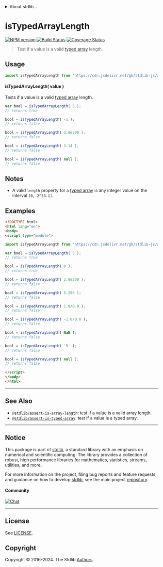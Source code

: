 <!--

@license Apache-2.0

Copyright (c) 2018 The Stdlib Authors.

Licensed under the Apache License, Version 2.0 (the "License");
you may not use this file except in compliance with the License.
You may obtain a copy of the License at

   http://www.apache.org/licenses/LICENSE-2.0

Unless required by applicable law or agreed to in writing, software
distributed under the License is distributed on an "AS IS" BASIS,
WITHOUT WARRANTIES OR CONDITIONS OF ANY KIND, either express or implied.
See the License for the specific language governing permissions and
limitations under the License.

-->


<details>
  <summary>
    About stdlib...
  </summary>
  <p>We believe in a future in which the web is a preferred environment for numerical computation. To help realize this future, we've built stdlib. stdlib is a standard library, with an emphasis on numerical and scientific computation, written in JavaScript (and C) for execution in browsers and in Node.js.</p>
  <p>The library is fully decomposable, being architected in such a way that you can swap out and mix and match APIs and functionality to cater to your exact preferences and use cases.</p>
  <p>When you use stdlib, you can be absolutely certain that you are using the most thorough, rigorous, well-written, studied, documented, tested, measured, and high-quality code out there.</p>
  <p>To join us in bringing numerical computing to the web, get started by checking us out on <a href="https://github.com/stdlib-js/stdlib">GitHub</a>, and please consider <a href="https://opencollective.com/stdlib">financially supporting stdlib</a>. We greatly appreciate your continued support!</p>
</details>

# isTypedArrayLength

[![NPM version][npm-image]][npm-url] [![Build Status][test-image]][test-url] [![Coverage Status][coverage-image]][coverage-url] <!-- [![dependencies][dependencies-image]][dependencies-url] -->

> Test if a value is a valid [typed array][mdn-typed-array] length.



<section class="usage">

## Usage

```javascript
import isTypedArrayLength from 'https://cdn.jsdelivr.net/gh/stdlib-js/assert-is-typed-array-length@esm/index.mjs';
```

#### isTypedArrayLength( value )

Tests if a value is a valid [typed array][mdn-typed-array] length.

```javascript
var bool = isTypedArrayLength( 5 );
// returns true

bool = isTypedArrayLength( -1 );
// returns false

bool = isTypedArrayLength( 2.0e200 );
// returns false

bool = isTypedArrayLength( 3.14 );
// returns false

bool = isTypedArrayLength( null );
// returns false
```

</section>

<!-- /.usage -->

<section class="notes">

## Notes

-   A valid `length` property for a [typed array][mdn-typed-array] is any integer value on the interval `[0, 2^53-1]`.

</section>

<!-- /.notes -->

<section class="examples">

## Examples

<!-- eslint no-undef: "error" -->

```html
<!DOCTYPE html>
<html lang="en">
<body>
<script type="module">

import isTypedArrayLength from 'https://cdn.jsdelivr.net/gh/stdlib-js/assert-is-typed-array-length@esm/index.mjs';

var bool = isTypedArrayLength( 5 );
// returns true

bool = isTypedArrayLength( 0 );
// returns true

bool = isTypedArrayLength( 2.0e200 );
// returns false

bool = isTypedArrayLength( 5.256 );
// returns false

bool = isTypedArrayLength( 1.0/0.0 );
// returns false

bool = isTypedArrayLength( -1.0/0.0 );
// returns false

bool = isTypedArrayLength( NaN );
// returns false

bool = isTypedArrayLength( '5' );
// returns false

bool = isTypedArrayLength( null );
// returns false

</script>
</body>
</html>
```

</section>

<!-- /.examples -->

<!-- Section for related `stdlib` packages. Do not manually edit this section, as it is automatically populated. -->

<section class="related">

* * *

## See Also

-   <span class="package-name">[`@stdlib/assert-is-array-length`][@stdlib/assert/is-array-length]</span><span class="delimiter">: </span><span class="description">test if a value is a valid array length.</span>
-   <span class="package-name">[`@stdlib/assert-is-typed-array`][@stdlib/assert/is-typed-array]</span><span class="delimiter">: </span><span class="description">test if a value is a typed array.</span>

</section>

<!-- /.related -->

<!-- Section for all links. Make sure to keep an empty line after the `section` element and another before the `/section` close. -->


<section class="main-repo" >

* * *

## Notice

This package is part of [stdlib][stdlib], a standard library with an emphasis on numerical and scientific computing. The library provides a collection of robust, high performance libraries for mathematics, statistics, streams, utilities, and more.

For more information on the project, filing bug reports and feature requests, and guidance on how to develop [stdlib][stdlib], see the main project [repository][stdlib].

#### Community

[![Chat][chat-image]][chat-url]

---

## License

See [LICENSE][stdlib-license].


## Copyright

Copyright &copy; 2016-2024. The Stdlib [Authors][stdlib-authors].

</section>

<!-- /.stdlib -->

<!-- Section for all links. Make sure to keep an empty line after the `section` element and another before the `/section` close. -->

<section class="links">

[npm-image]: http://img.shields.io/npm/v/@stdlib/assert-is-typed-array-length.svg
[npm-url]: https://npmjs.org/package/@stdlib/assert-is-typed-array-length

[test-image]: https://github.com/stdlib-js/assert-is-typed-array-length/actions/workflows/test.yml/badge.svg?branch=v0.2.2
[test-url]: https://github.com/stdlib-js/assert-is-typed-array-length/actions/workflows/test.yml?query=branch:v0.2.2

[coverage-image]: https://img.shields.io/codecov/c/github/stdlib-js/assert-is-typed-array-length/main.svg
[coverage-url]: https://codecov.io/github/stdlib-js/assert-is-typed-array-length?branch=main

<!--

[dependencies-image]: https://img.shields.io/david/stdlib-js/assert-is-typed-array-length.svg
[dependencies-url]: https://david-dm.org/stdlib-js/assert-is-typed-array-length/main

-->

[chat-image]: https://img.shields.io/gitter/room/stdlib-js/stdlib.svg
[chat-url]: https://app.gitter.im/#/room/#stdlib-js_stdlib:gitter.im

[stdlib]: https://github.com/stdlib-js/stdlib

[stdlib-authors]: https://github.com/stdlib-js/stdlib/graphs/contributors

[umd]: https://github.com/umdjs/umd
[es-module]: https://developer.mozilla.org/en-US/docs/Web/JavaScript/Guide/Modules

[deno-url]: https://github.com/stdlib-js/assert-is-typed-array-length/tree/deno
[deno-readme]: https://github.com/stdlib-js/assert-is-typed-array-length/blob/deno/README.md
[umd-url]: https://github.com/stdlib-js/assert-is-typed-array-length/tree/umd
[umd-readme]: https://github.com/stdlib-js/assert-is-typed-array-length/blob/umd/README.md
[esm-url]: https://github.com/stdlib-js/assert-is-typed-array-length/tree/esm
[esm-readme]: https://github.com/stdlib-js/assert-is-typed-array-length/blob/esm/README.md
[branches-url]: https://github.com/stdlib-js/assert-is-typed-array-length/blob/main/branches.md

[stdlib-license]: https://raw.githubusercontent.com/stdlib-js/assert-is-typed-array-length/main/LICENSE

[mdn-typed-array]: https://developer.mozilla.org/en-US/docs/Web/JavaScript/Reference/Global_Objects/TypedArray

<!-- <related-links> -->

[@stdlib/assert/is-array-length]: https://github.com/stdlib-js/assert-is-array-length/tree/esm

[@stdlib/assert/is-typed-array]: https://github.com/stdlib-js/assert-is-typed-array/tree/esm

<!-- </related-links> -->

</section>

<!-- /.links -->
